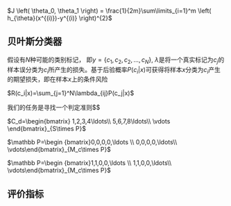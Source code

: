 
$J \left( \theta_0, \theta_1 \right) = \frac{1}{2m}\sum\limits_{i=1}^m \left( h_{\theta}(x^{(i)})-y^{(i)} \right)^{2}$
## 贝叶斯分类器

假设有$N$种可能的类别标记， 即$y = \{c_1,c_2, c_2,\ldots,c_N\}$, $\lambda$是将一个真实标记为$c_j$的样本误分类为$c_i$所产生的损失。基于后验概率$P(c_i|x)$可获得将样本$x$分类为$c_i$产生的期望损失，即在样本$x$上的条件风险

$R(c_i|x)=\sum_{j=1}^N\lambda_{ij}P(c_j|x)$

我们的任务是寻找一个判定准则$$

$C_d=\begin{bmatrix} 1,2,3,4\ldots\\ 5,6,7,8\ldots\\ \vdots \end{bmatrix}_{S\times P}$

$\mathbb P=\begin {bmatrix}0,0,0,0,\ldots \\ 0,0,0,0,\ldots\\ \vdots\end{bmatrix}_{M_c\times P}$

$\mathbb P=\begin {bmatrix}1,1,0,0,\ldots \\ 1,1,0,0,\ldots\\ \vdots\end{bmatrix}_{M_c\times P}$

## 评价指标